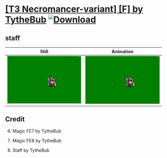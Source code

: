 # [\[T3 Necromancer-variant\] \[F\] by TytheBub](./) [![Download](https://img.shields.io/badge/Download--red?style=social&logo=github)](https://minhaskamal.github.io/DownGit/#/home?url=https://github.com/Klokinator/FE-Repo/tree/main/Battle%20Animations%2FWIP%20Animations%2F%5BT3%20Necromancer-variant%5D%20%5BF%5D%20by%20TytheBub%2F7.%20staff)

## staff

| Still | Animation |
| :---: | :-------: |
| ![staff still](./staff_000.png) | ![staff](./staff.gif) |

## Credit

6. Magic FE7 by TytheBub

6. Magic FE8 by TytheBub

7. Staff by TytheBub
